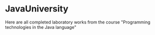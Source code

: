 # JavaUniversity
Here are all completed laboratory works from the course "Programming technologies in the Java language"
